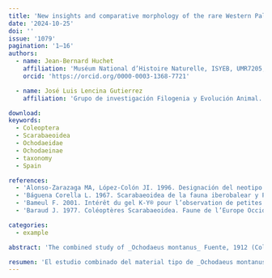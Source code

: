 ```yaml
---
title: 'New insights and comparative morphology of the rare Western Palearctic species _Ochodaeus montanus_ Fuente, 1912, and its closest relative, O. inermis Reitter, 1893 (Coleoptera: Scarabaeoidea: Ochodaeidae)'
date: '2024-10-25'
doi: ''
issue: '1079'
pagination: '1–16'
authors:
  - name: Jean-Bernard Huchet
    affiliation: 'Muséum National d’Histoire Naturelle, ISYEB, UMR7205, MNHN, CNRS, EPHE, UPMC, Paris-Sorbonne, CP50, Entomologie, 45, rue Buffon, F-75005 Paris, France'
    orcid: 'https://orcid.org/0000-0003-1368-7721'

  - name: José Luis Lencina Gutierrez
    affiliation: 'Grupo de investigación Filogenia y Evolución Animal. Departamento de Zoología y Antropología Física, Área de Biología Animal, Facultad de Veterinaria, Universidad de Murcia. Campus de Espinardo 30100 Murcia, Spain'

download:
keywords:
  - Coleoptera
  - Scarabaeoidea
  - Ochodaeidae
  - Ochodaeinae
  - taxonomy
  - Spain

references:
  - 'Alonso-Zarazaga MA, López-Colón JI. 1996. Designación del neotipo de Ochodaeus montanus Fuente (Coleoptera, Ochodeidae). Graellsia 52: 161.'
  - 'Báguena Corella L. 1967. Scarabaeoidea de la fauna iberobalear y Pirenaica. Consejo Superior de Investigaciones Cientificas, Instituto Español de Entomologia; Madrid. 576 p.'
  - 'Bameul F. 2001. Intérêt du gel K-Y® pour l’observation de petites pièces anatomiques d’insectes. Le Coléoptériste 43: 161–162.'
  - 'Baraud J. 1977. Coléoptères Scarabaeoidea. Faune de l’Europe Occidentale: Belgique, France, Grande-Bretagne, Italie, Péninsule Ibérique. Supplément de la Nouvelle Revue d’Entomologie 7(3): 1–352.'

categories:
  - example

abstract: 'The combined study of _Ochodaeus montanus_ Fuente, 1912 (Coleoptera: Scarabaeoidea: Ochodaeidae) type material and recently collected specimens from the southeastern Iberian Peninsula provided evidence for the description of new specific morphological characters, and to clarify recurring mistakes present in the literature. A comparative study between _O. montanus_ and its closest representative, _O. inermis_ Reitter, 1892, was completed. An updated distribution map of _O. montanus_ as well as a bilingual identification key for the four taxa occurring within the Iberian Peninsula is given.'

resumen: 'El estudio combinado del material tipo de _Ochodaeus montanus_ Fuente, 1912 (Coleoptera: Scarabaeoidea: Ochodaeidae) y de ejemplares recogidos recientemente en el sureste de la Península Ibérica, ha llevado a evidenciar y describir nuevos caracteres morfológicos específicos y a aclarar errores recurrentes presentes en la bibliografía. Se presenta un estudio comparativo entre _O. montanus_ y su representante más cercano, _O. inermis_ Reitter, 1892. Además, se ofrece un mapa de distribución actualizado de _O. montanus_, así como una clave de identificación bilingüe para los cuatro taxones que se encuentran en la Península Ibérica.'
---
```

